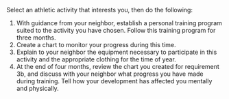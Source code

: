 Select an athletic activity that interests you, then do the following:

1. With guidance from your neighbor, establish a personal training program suited to the activity you have chosen. Follow this training program for three months.
1. Create a chart to monitor your progress during this time.
1. Explain to your neighbor the equipment necessary to participate in this activity and the appropriate clothing for the time of year.
1. At the end of four months, review the chart you created for requirement 3b, and discuss with your neighbor what progress you have made during training. Tell how your development has affected you mentally and physically.
